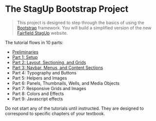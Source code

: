 # The StagUp Bootstrap Project
>This project is designed to step through the basics of using the [Bootstrap](http://getbootstrap.com) framework. You will build a simplified version of the new [Fairfield StagUp](http://fairfieldstagup.org) website.

The tutorial flows in 10 parts:
* [Preliminaries](Preliminaries.md)
* [Part 1: Setup](Part1.md)
* [Part 2: Layout, Sectioning, and Grids](Part2.md)
* [Part 3: Navbar, Menus, and Content Sections](Part3.md)
* Part 4: Typography and Buttons
* Part 5: Helpers and Images
* Part 6: Panels, Thumbnails, Wells, and Media Objects
* Part 7: Responsive Grids and Images
* Part 8: Colors and Effects
* Part 9: Javascript effects

Do not start any of the tutorials until instructed. They are designed to correspond to specific chapters of your textbook.
